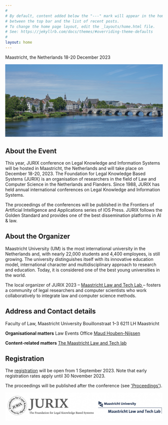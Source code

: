 ```yaml
---
#
# By default, content added below the "---" mark will appear in the home page
# between the top bar and the list of recent posts.
# To change the home page layout, edit the _layouts/home.html file.
# See: https://jekyllrb.com/docs/themes/#overriding-theme-defaults
#
layout: home
---
```


Maastricht, the Netherlands
18-20 December 2023

![maastricht](assets/maastricht.jpg)

## About the Event

This year, JURIX conference on Legal Knowledge and Information Systems will be hosted in Maastricht, the Netherlands and will take place on December 18-20, 2023. The Foundation for Legal Knowledge Based Systems (JURIX) is an organisation of researchers in the field of Law and Computer Science in the Netherlands and Flanders. Since 1988, JURIX has held annual international conferences on Legal Knowledge and Information Systems.

The proceedings of the conferences will be published in the Frontiers of Artificial Intelligence and Applications series of IOS Press. JURIX follows the Golden Standard and provides one of the best dissemination platforms in AI & law. 

## About the Organizer
Maastricht University (UM) is the most international university in the Netherlands and, with nearly 22,000 students and 4,400 employees, is still growing. The university distinguishes itself with its innovative education model, international character and multidisciplinary approach to research and education. Today, it is considered one of the best young universities in the world. 

The local organizer of JURIX 2023 – [Maastricht Law and Tech Lab ](https://www.maastrichtuniversity.nl/about-um/faculties/law/research/law-and-tech-lab)– fosters a community of legal researchers and computer scientists who work collaboratively to integrate law and computer science methods.

## Address and Contact details
Faculty of Law, Maastricht University
Bouillonstraat 1–3
6211 LH Maastricht

**Organisational matters**
Law Events Office
[Maud Houben-Nijssen](mailto:maud.houben-nijssen@maastrichtuniversity.nl)

**Content-related matters**
[The Maastricht Law and Tech lab](mailto:law-techlab@maastrichtuniversity.nl)

## Registration
The [registration](/registration) will be open from 1 September 2023. Note that early registration rates apply until 30 November 2023.

The proceedings will be published after the conference (see ['Proceedings'](/proceedings)). 

![Banner JURIX](assets/banner.png)